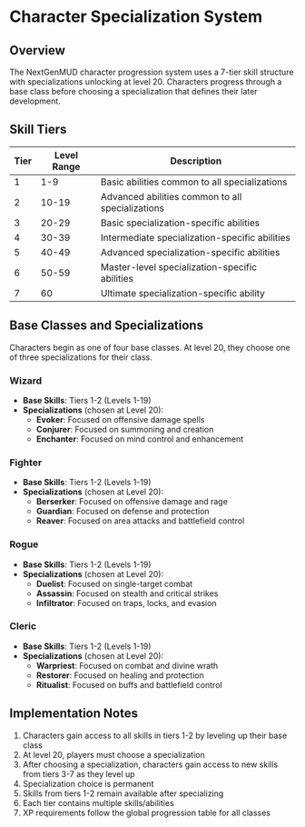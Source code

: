 # Character Specialization System

## Overview

The NextGenMUD character progression system uses a 7-tier skill structure with specializations unlocking at level 20. Characters progress through a base class before choosing a specialization that defines their later development.

## Skill Tiers

| Tier | Level Range | Description |
|------|-------------|-------------|
| 1    | 1-9         | Basic abilities common to all specializations |
| 2    | 10-19       | Advanced abilities common to all specializations |
| 3    | 20-29       | Basic specialization-specific abilities |
| 4    | 30-39       | Intermediate specialization-specific abilities |
| 5    | 40-49       | Advanced specialization-specific abilities |
| 6    | 50-59       | Master-level specialization-specific abilities |
| 7    | 60          | Ultimate specialization-specific ability |

## Base Classes and Specializations

Characters begin as one of four base classes. At level 20, they choose one of three specializations for their class.

### Wizard
- **Base Skills**: Tiers 1-2 (Levels 1-19)
- **Specializations** (chosen at Level 20):
  - **Evoker**: Focused on offensive damage spells
  - **Conjurer**: Focused on summoning and creation
  - **Enchanter**: Focused on mind control and enhancement

### Fighter
- **Base Skills**: Tiers 1-2 (Levels 1-19)
- **Specializations** (chosen at Level 20):
  - **Berserker**: Focused on offensive damage and rage
  - **Guardian**: Focused on defense and protection
  - **Reaver**: Focused on area attacks and battlefield control

### Rogue
- **Base Skills**: Tiers 1-2 (Levels 1-19)
- **Specializations** (chosen at Level 20):
  - **Duelist**: Focused on single-target combat
  - **Assassin**: Focused on stealth and critical strikes
  - **Infiltrator**: Focused on traps, locks, and evasion

### Cleric
- **Base Skills**: Tiers 1-2 (Levels 1-19)
- **Specializations** (chosen at Level 20):
  - **Warpriest**: Focused on combat and divine wrath
  - **Restorer**: Focused on healing and protection
  - **Ritualist**: Focused on buffs and battlefield control

## Implementation Notes

1. Characters gain access to all skills in tiers 1-2 by leveling up their base class
2. At level 20, players must choose a specialization
3. After choosing a specialization, characters gain access to new skills from tiers 3-7 as they level up
4. Specialization choice is permanent
5. Skills from tiers 1-2 remain available after specializing
6. Each tier contains multiple skills/abilities
7. XP requirements follow the global progression table for all classes 